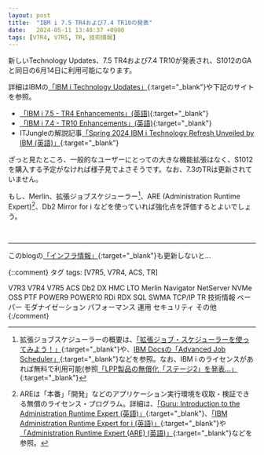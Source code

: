 ```yaml
---
layout: post
title:  "IBM i 7.5 TR4および7.4 TR10の発表"
date:   2024-05-11 13:48:37 +0900
tags: [V7R4, V7R5, TR, 技術情報]
---
```

新しいTechnology Updates、7.5 TR4および7.4 TR10が発表され、S1012のGAと同日の6月14日に利用可能になります。

詳細はIBMの[「IBM i Technology Updates」](https://www.ibm.com/support/pages/ibm-i-technology-updates){:target="_blank"}や下記のサイトを参照。
- [「IBM i 7.5 - TR4 Enhancements」(英語)](https://www.ibm.com/support/pages/ibm-i-75-tr4-enhancements){:target="_blank"}
- [「IBM i 7.4 - TR10 Enhancements」(英語)](https://www.ibm.com/support/pages/ibm-i-74-tr10-enhancements){:target="_blank"}
- ITJungleの解説記事[「Spring 2024 IBM i Technology Refresh Unveiled by IBM (英語)」](https://www.itjungle.com/2024/05/08/spring-2024-ibm-i-technology-refresh-unveiled-by-ibm/){:target="_blank"}

ざっと見たところ、一般的なユーザーにとっての大きな機能拡張はなく、S1012を購入する予定がなければ様子見でよさそうです。なお、7.3のTRは更新されていません。

もし、Merlin、拡張ジョブスケジューラー[^1]、ARE (Administration Runtime Expert)[^2]、Db2 Mirror for i などを使っていれば強化点を評価するとよいでしょう。

<br>
<hr>

このblogの[「インフラ情報」](/Infra/){:target="_blank"}も更新しないと...

<p></p>

[^1]: 拡張ジョブスケジューラーの概要は、[「拡張ジョブ・スケジューラーを使ってみよう！」](chrome-extension://efaidnbmnnnibpcajpcglclefindmkaj/https://www.jbcc.co.jp/products/files/ibmpowercolumn_202312.pdf){:target="_blank"}や、[IBM Docsの「Advanced Job Scheduler」](https://www.ibm.com/docs/ja/i/7.5?topic=scheduling-advanced-job-scheduler){:target="_blank"}などを参照。なお、IBM i のライセンスがあれば無料で利用可能(参照[「LPP製品の無償化「ステージ2」を発表...」](https://www.imagazine.co.jp/ibmi75-tr3-005/){:target="_blank"}

[^2]: AREは「本番」「開発」などのアプリケーション実行環境を収取・検証できる無償のライセンス・プログラム。詳細は、[「Guru: Introduction to the Administration Runtime Expert (英語)」](https://www.itjungle.com/2020/06/01/guru-introduction-to-the-administration-runtime-expert/){:target="_blank"}、[「IBM Administration Runtime Expert for i (英語)」](https://www.ibm.com/support/pages/ibm-administration-runtime-expert-i){:target="_blank"}や[「Administration Runtime Expert (ARE) (英語)」](https://www.ibm.com/support/pages/administration-runtime-expert-are){:target="_blank"}などを参照。


{::comment}
タグ
tags: [V7R5, V7R4, ACS, TR]

V7R3
V7R4
V7R5
ACS
Db2
DX
HMC
LTO
Merlin
Navigator
NetServer
NVMe
OSS
PTF
POWER9
POWER10
RDi
RDX
SQL
SWMA
TCP/IP
TR
技術情報
ペーパー
モダナイゼーション
パフォーマンス
運用
セキュリティ
その他
{:/comment}
